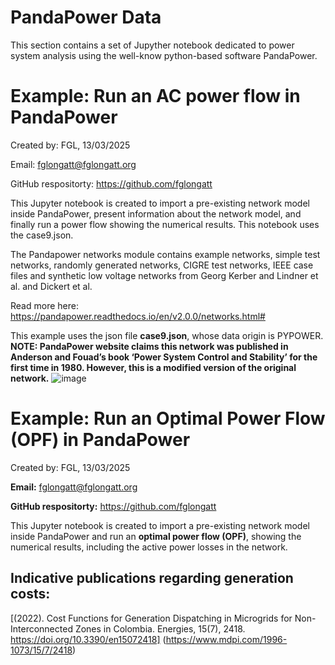 # PandaPower Data

This section contains a set of Jupyther notebook dedicated to power system analysis using the well-know python-based software PandaPower.



# Example: Run an AC power flow in PandaPower

Created by: FGL, 13/03/2025 

Email: [fglongatt@fglongatt.org](fglongatt@fglongatt.org)

GitHub respositorty:  [https://github.com/fglongatt ](https://github.com/fglongatt) 

This Jupyter notebook is created to import a pre-existing network model inside PandaPower, present information about the network model, and finally run a power flow showing the numerical results.
This notebook uses the case9.json.

The Pandapower networks module contains example networks, simple test networks, randomly generated networks, CIGRE test networks, IEEE case files and synthetic low voltage networks from Georg Kerber and Lindner et al. and Dickert et al.

Read more here: https://pandapower.readthedocs.io/en/v2.0.0/networks.html#

This example uses the json file **case9.json**, whose data origin is PYPOWER. 
**NOTE: PandaPower website claims this network was published in Anderson and Fouad’s book ‘Power System Control and Stability’ for the first time in 1980.
However, this is a modified version of the original network.**
![image](https://github.com/user-attachments/assets/a4da1035-6e1f-4fcf-8777-d52537b1c773)

# Example: Run an Optimal Power Flow (OPF) in PandaPower
Created by: FGL, 13/03/2025 

**Email:** [fglongatt@fglongatt.org](fglongatt@fglongatt.org)

**GitHub respositorty:**  [https://github.com/fglongatt ](https://github.com/fglongatt) 

This Jupyter notebook is created to import a pre-existing network model inside PandaPower and run an **optimal power flow (OPF)**, showing the numerical results, including the active power losses in the network. 

## Indicative publications regarding generation costs:

[(2022). Cost Functions for Generation Dispatching in Microgrids for Non-Interconnected Zones in Colombia. Energies, 15(7), 2418. https://doi.org/10.3390/en15072418] (https://www.mdpi.com/1996-1073/15/7/2418)
